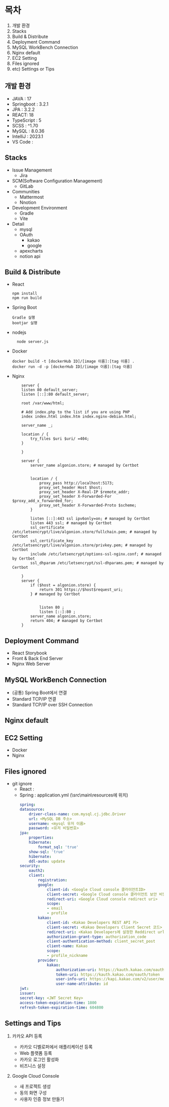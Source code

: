
# 목차
1. 개발 환경
2. Stacks
3. Build & Distribute
4. Deployment Command
5. MySQL WorkBench Connection
6. Nginx default
7. EC2 Setting
8. Files ignored
9. etc) Settings or Tips

## 개발 환경
- JAVA : 17
- Springboot : 3.2.1
- JPA : 3.2.2
- REACT: 18
- TypeScript : 5
- SCSS : ^1.70
- MySQL : 8.0.36
- IntelliJ : 2023.1
- VS Code : 


## Stacks
- Issue Management
    - Jira
- SCM(Software Configuration Management)
    - GitLab
- Communities
    - Mattermost
    - Nnotion
- Development Environment
    - Gradle
    - Vite
- Detail
    - mysql
    - OAuth
        - kakao
        - google
    - apexcharts
    - notion api

## Build & Distribute
- React
    ```Shell
    npm install
    npm run build
    ```
- Spring Boot
    ```Shell
    Gradle 실행
    bootjar 실행
    ```
- nodejs
  ```shell
    node server.js
  ```
- Docker
    ```Shell
    docker build -t [dockerHub ID]/[image 이름]:[tag 이름] .
    docker run -d -p [dockerHub ID]/[image 이름]:[tag 이름]
    ```
- Nginx
    ```
        server {
        listen 80 default_server;
        listen [::]:80 default_server;

        root /var/www/html;

        # Add index.php to the list if you are using PHP
        index index.html index.htm index.nginx-debian.html;

        server_name _;

        location / {
            try_files $uri $uri/ =404;
        }
            
        }

        server {
            server_name algonion.store; # managed by Certbot


            location / {
                proxy_pass http://localhost:5173;
                proxy_set_header Host $host;
                proxy_set_header X-Real-IP $remote_addr;
                proxy_set_header X-Forwarded-For $proxy_add_x_forwarded_for;
                proxy_set_header X-Forwarded-Proto $scheme;
            }

            listen [::]:443 ssl ipv6only=on; # managed by Certbot
            listen 443 ssl; # managed by Certbot
            ssl_certificate /etc/letsencrypt/live/algonion.store/fullchain.pem; # managed by Certbot
            ssl_certificate_key /etc/letsencrypt/live/algonion.store/privkey.pem; # managed by Certbot
            include /etc/letsencrypt/options-ssl-nginx.conf; # managed by Certbot
            ssl_dhparam /etc/letsencrypt/ssl-dhparams.pem; # managed by Certbot

        }
        server {
            if ($host = algonion.store) {
                return 301 https://$host$request_uri;
            } # managed by Certbot


                listen 80 ;
                listen [::]:80 ;
            server_name algonion.store;
            return 404; # managed by Certbot
        }
    ```

## Deployment Command
- React Storybook
- Front & Back End Server
- Nginx Web Server

## MySQL WorkBench Connection
- (공통) Spring Boot에서 연결
- Standard TCP/IP 연결
- Standard TCP/IP over SSH Connection

## Nginx default

## EC2 Setting
- Docker
- Nginx

## Files ignored
- git ignore
    - React : 
    - Spring : application.yml (\src\main\resources에 위치)
        ```yml
        spring:
        datasource:
            driver-class-name: com.mysql.cj.jdbc.Driver
            url: <MySQL DB 주소>
            username: <mysql 유저 이름>
            password: <유저 비밀번호>
        jpa:
            properties:
            hibernate:
                format_sql: 'true'
            show-sql: 'true'
            hibernate:
            ddl-auto: update
        security:
            oauth2:
            client:
                registration:
                google:
                    client-id: <Google Cloud console 클라이언트ID>
                    client-secret: <Google Cloud console 클라이언트 보안 비밀번호>
                    redirect-uri: <Google Cloud console redirect uri>
                    scope:
                    - email
                    - profile
                kakao:
                    client-id: <Kakao Developers REST API 키>
                    client-secret: <Kakao Developers Client Secret 코드>
                    redirect-uri: <Kakao Developers에 설정한 Reddirect url>
                    authorization-grant-type: authorization_code
                    client-authentication-method: client_secret_post
                    client-name: Kakao
                    scope:
                    - profile_nickname
                provider:
                    kakao:
                        authorization-uri: https://kauth.kakao.com/oauth/authorize
                        token-uri: https://kauth.kakao.com/oauth/token
                        user-info-uri: https://kapi.kakao.com/v2/user/me
                        user-name-attribute: id
        jwt:
        issuer: 
        secret-key: <JWT Secret Key>
        access-token-expiration-time: 1800
        refresh-token-expiration-time: 604800
        ```

## Settings and Tips

1. 카카오 API 등록
    - 카카오 디벨로퍼에서 애플리케이션 등록
    - Web 플랫폼 등록
    - 카카오 로그인 활성화
    - 비즈니스 설정

2. Google Cloud Console
    - 새 프로젝트 생성
    - 동의 화면 구성
    - 사용자 인증 정보 만들기
